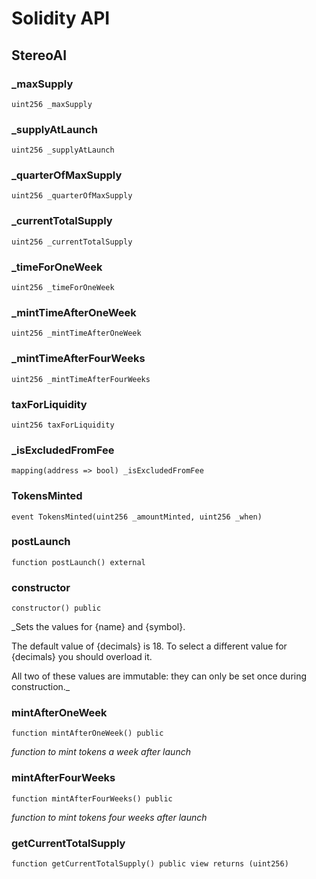 # Solidity API

## StereoAI

### _maxSupply

```solidity
uint256 _maxSupply
```

### _supplyAtLaunch

```solidity
uint256 _supplyAtLaunch
```

### _quarterOfMaxSupply

```solidity
uint256 _quarterOfMaxSupply
```

### _currentTotalSupply

```solidity
uint256 _currentTotalSupply
```

### _timeForOneWeek

```solidity
uint256 _timeForOneWeek
```

### _mintTimeAfterOneWeek

```solidity
uint256 _mintTimeAfterOneWeek
```

### _mintTimeAfterFourWeeks

```solidity
uint256 _mintTimeAfterFourWeeks
```

### taxForLiquidity

```solidity
uint256 taxForLiquidity
```

### _isExcludedFromFee

```solidity
mapping(address => bool) _isExcludedFromFee
```

### TokensMinted

```solidity
event TokensMinted(uint256 _amountMinted, uint256 _when)
```

### postLaunch

```solidity
function postLaunch() external
```

### constructor

```solidity
constructor() public
```

_Sets the values for {name} and {symbol}.

The default value of {decimals} is 18. To select a different value for
{decimals} you should overload it.

All two of these values are immutable: they can only be set once during
construction._

### mintAfterOneWeek

```solidity
function mintAfterOneWeek() public
```

_function to mint tokens a week after launch_

### mintAfterFourWeeks

```solidity
function mintAfterFourWeeks() public
```

_function to mint tokens four weeks after launch_

### getCurrentTotalSupply

```solidity
function getCurrentTotalSupply() public view returns (uint256)
```

